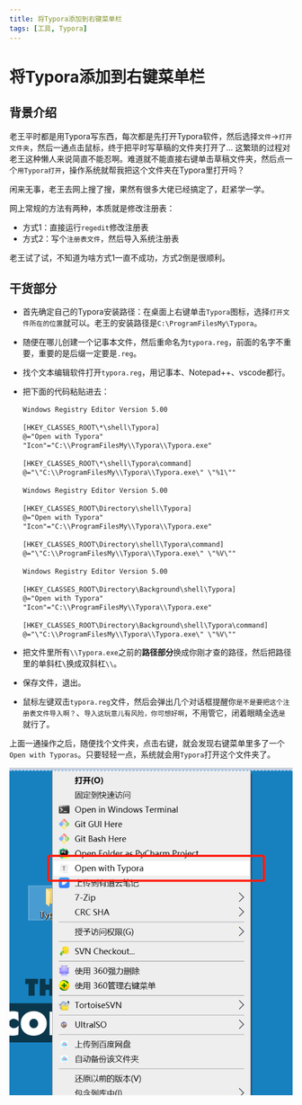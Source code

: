 ```yaml
---
title: 将Typora添加到右键菜单栏
tags: [工具, Typora]
---
```


# 将Typora添加到右键菜单栏


## 背景介绍

老王平时都是用Typora写东西，每次都是先打开Typora软件，然后选择`文件`->`打开文件夹`，然后一通点击鼠标，终于把平时写草稿的文件夹打开了... 这繁琐的过程对老王这种懒人来说简直不能忍啊。难道就不能直接右键单击草稿文件夹，然后点一个`用Typora打开`，操作系统就帮我把这个文件夹在Typora里打开吗？

闲来无事，老王去网上搜了搜，果然有很多大佬已经搞定了，赶紧学一学。

网上常规的方法有两种，本质就是修改注册表：

- 方式1：直接运行`regedit`修改注册表
- 方式2：写个`注册表文件`，然后导入系统注册表

老王试了试，不知道为啥方式1一直不成功，方式2倒是很顺利。



## 干货部分

- 首先确定自己的Typora安装路径：在桌面上右键单击`Typora`图标，选择`打开文件所在的位置`就可以。老王的安装路径是`C:\ProgramFilesMy\Typora`。

- 随便在哪儿创建一个记事本文件，然后重命名为`typora.reg`，前面的名字不重要，重要的是后缀一定要是`.reg`。

- 找个文本编辑软件打开`typora.reg`，用记事本、Notepad++、vscode都行。

- 把下面的代码粘贴进去：

    ```
    Windows Registry Editor Version 5.00
    
    [HKEY_CLASSES_ROOT\*\shell\Typora]
    @="Open with Typora"
    "Icon"="C:\\ProgramFilesMy\\Typora\\Typora.exe"
    
    [HKEY_CLASSES_ROOT\*\shell\Typora\command]
    @="\"C:\\ProgramFilesMy\\Typora\\Typora.exe\" \"%1\""
    
    Windows Registry Editor Version 5.00
    
    [HKEY_CLASSES_ROOT\Directory\shell\Typora]
    @="Open with Typora"
    "Icon"="C:\\ProgramFilesMy\\Typora\\Typora.exe"
    
    [HKEY_CLASSES_ROOT\Directory\shell\Typora\command]
    @="\"C:\\ProgramFilesMy\\Typora\\Typora.exe\" \"%V\""
    
    Windows Registry Editor Version 5.00
    
    [HKEY_CLASSES_ROOT\Directory\Background\shell\Typora]
    @="Open with Typora"
    "Icon"="C:\\ProgramFilesMy\\Typora\\Typora.exe"
    
    [HKEY_CLASSES_ROOT\Directory\Background\shell\Typora\command]
    @="\"C:\\ProgramFilesMy\\Typora\\Typora.exe\" \"%V\""
    ```

- 把文件里所有`\\Typora.exe`之前的**路径部分**换成你刚才查的路径，然后把路径里的单斜杠`\`换成双斜杠`\\`。

- 保存文件，退出。
- 鼠标左键双击`typora.reg`文件，然后会弹出几个对话框提醒你`是不是要把这个注册表文件导入啊？`、`导入这玩意儿有风险，你可想好啊`，不用管它，闭着眼睛全选`是`就行了。

上面一通操作之后，随便找个文件夹，点击右键，就会发现右键菜单里多了一个`Open with Typoras`。只要轻轻一点，系统就会用`Typora`打开这个文件夹了。

![image-20210128171904469](将Typora添加到右键菜单.assets/image-20210128171904469.png)

